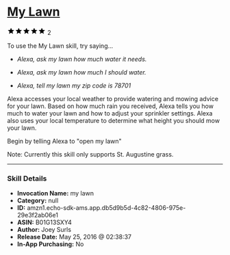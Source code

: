 # [My Lawn](http://alexa.amazon.com/#skills/amzn1.echo-sdk-ams.app.db5d9b5d-4c82-4806-975e-29e3f2ab06e1)
![5 stars](../../images/ic_star_black_18dp_1x.png)![5 stars](../../images/ic_star_black_18dp_1x.png)![5 stars](../../images/ic_star_black_18dp_1x.png)![5 stars](../../images/ic_star_black_18dp_1x.png)![5 stars](../../images/ic_star_black_18dp_1x.png) 2

To use the My Lawn skill, try saying...

* *Alexa, ask my lawn how much water it needs.*

* *Alexa, ask my lawn how much I should water.*

* *Alexa, tell my lawn my zip code is 78701*

Alexa accesses your local weather to provide watering and mowing advice for your lawn. Based on how much rain you received, Alexa tells you how much to water your lawn and how to adjust your sprinkler settings. Alexa also uses your local temperature to determine what height you should mow your lawn.

Begin by telling Alexa to "open my lawn"

Note: Currently this skill only supports St. Augustine grass.

***

### Skill Details

* **Invocation Name:** my lawn
* **Category:** null
* **ID:** amzn1.echo-sdk-ams.app.db5d9b5d-4c82-4806-975e-29e3f2ab06e1
* **ASIN:** B01G13SXY4
* **Author:** Joey Surls
* **Release Date:** May 25, 2016 @ 02:38:37
* **In-App Purchasing:** No
